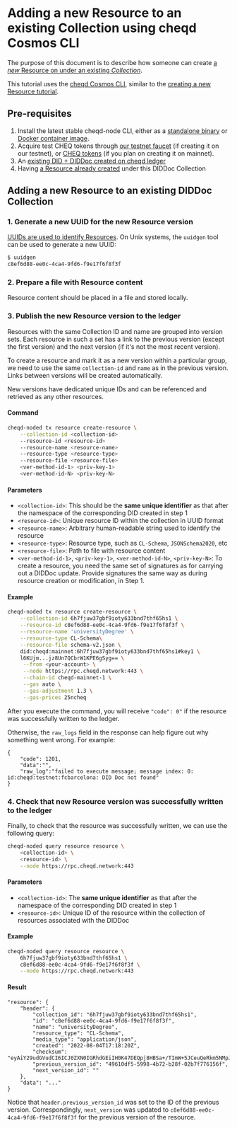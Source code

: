 # Adding a new Resource to an existing Collection using cheqd Cosmos CLI

The purpose of this document is to describe how someone can create [a *new* Resource on under an existing *Collection*](../resource-collections.md).

This tutorial uses the [cheqd Cosmos CLI](https://docs.cheqd.io/node/docs/cheqd-cli), similar to the [creating a new Resource tutorial](README.md).

## Pre-requisites

1. Install the latest stable cheqd-node CLI, either as a [standalone binary](https://github.com/cheqd/cheqd-node/releases/latest) or [Docker container image](https://github.com/cheqd/cheqd-node/pkgs/container/cheqd-cli).
2. Acquire test CHEQ tokens through [our testnet faucet](https://testnet-faucet.cheqd.io) (if creating it on our testnet), or [CHEQ tokens](https://app.osmosis.zone/?from=OSMO&to=CHEQ) (if you plan on creating it on mainnet).
3. An [existing DID + DIDDoc created on cheqd ledger](../../decentralized-identifiers/cheqd-cosmos-cli/README.md)
4. Having [a Resource already created](README.md) under this DIDDoc Collection

## Adding a new Resource to an existing DIDDoc Collection

### 1. Generate a new UUID for the new Resource version

[UUIDs are used to identify Resources](../creating-a-resource.md). On Unix systems, the `uuidgen` tool can be used to generate a new UUID:

```bash
$ uuidgen
c8ef6d88-ee0c-4ca4-9fd6-f9e17f6f8f3f
```

### 2. Prepare a file with Resource content

Resource content should be placed in a file and stored locally.

### 3. Publish the new Resource version to the ledger

Resources with the same Collection ID and name are grouped into version sets. Each resource in such a set has a link to the previous version (except the first version) and the next version (if it's not the most recent version).

To create a resource and mark it as a new version within a particular group, we need to use the same `collection-id` and `name` as in the previous version. Links between versions will be created automatically.

New versions have dedicated unique IDs and can be referenced and retrieved as any other resources.

#### Command

```bash
cheqd-noded tx resource create-resource \
    --collection-id <collection-id>
    --resource-id <resource-id>
    --resource-name <resource-name>
    --resource-type <resource-type>
    --resource-file <resource-file>
    <ver-method-id-1> <priv-key-1>
    <ver-method-id-N> <priv-key-N>
```

#### Parameters

* `<collection-id>`: This should be the **same unique identifier** as that after the namespace of the corresponding DID created in step 1
* `<resource-id>`: Unique resource ID within the collection in UUID format
* `<resource-name>`: Arbitrary human-readable string used to identify the resource
* `<resource-type>`: Resource type, such as `CL-Schema`, `JSONSchema2020`, etc
* `<resource-file>`: Path to file with resource content
* `<ver-method-id-1>`, `<priv-key-1>`, `<ver-method-id-N>`,  `<priv-key-N>`: To create a resource, you need the same set of signatures as for carrying out a DIDDoc update. Provide signatures the same way as during resource creation or modification, in Step 1.

#### Example

```bash
cheqd-noded tx resource create-resource \
    --collection-id 6h7fjuw37gbf9ioty633bnd7thf65hs1 \
    --resource-id c8ef6d88-ee0c-4ca4-9fd6-f9e17f6f8f3f \
    --resource-name 'universityDegree' \
    --resource-type CL-Schema\
    --resource-file schema-v2.json \
    did:cheqd:mainnet:6h7fjuw37gbf9ioty633bnd7thf65hs1#key1 \
    l6KUjm...jz8Un7QCbrW1KPE6gSyg== \
     --from <your-account> \
     --node https://rpc.cheqd.network:443 \
     --chain-id cheqd-mainnet-1 \
     --gas auto \
     --gas-adjustment 1.3 \
     --gas-prices 25ncheq
```

After you execute the command, you will receive `"code": 0"` if the resource was successfully written to the ledger.

Otherwise, the `raw_logs` field in the response can help figure out why something went wrong. For example:

```jsonc
{
    "code": 1201,
    "data":"",
    "raw_log":"failed to execute message; message index: 0: id:cheqd:testnet:fcbarcelona: DID Doc not found"
}
```

### 4. Check that new Resource version was successfully written to the ledger

Finally, to check that the resource was successfully written, we can use the following query:

```bash
cheqd-noded query resource resource \
    <collection-id> \
    <resource-id> \
    --node https://rpc.cheqd.network:443
```

#### Parameters

* `<collection-id>`: The **same unique identifier** as that after the namespace of the corresponding DID created in step 1
* `<resource-id>`: Unique ID of the resource within the collection of resources associated with the DIDDoc

#### Example

```bash
cheqd-noded query resource resource \
    6h7fjuw37gbf9ioty633bnd7thf65hs1 \
    c8ef6d88-ee0c-4ca4-9fd6-f9e17f6f8f3f \
    --node https://rpc.cheqd.network:443
```

#### Result

```jsonc
"resource": {
    "header": {
        "collection_id": "6h7fjuw37gbf9ioty633bnd7thf65hs1",
        "id": "c8ef6d88-ee0c-4ca4-9fd6-f9e17f6f8f3f",
        "name": "universityDegree",
        "resource_type": "CL-Schema",
        "media_type": "application/json",
        "created": "2022-08-04T17:18:20Z",
        "checksum": "eyAiY29udGVudCI6ICJ0ZXN0IGRhdGEiIH0K47DEQpj8HBSa+/TImW+5JCeuQeRkm5NMpJWZG3hSuFU=",
        "previous_version_id": "49610df5-5998-4b72-b28f-02b7f776156f",
        "next_version_id": ""
    },
    "data": "..."
}
```

Notice that `header.previous_version_id` was set to the ID of the previous version. Correspondingly, `next_version` was updated to `c8ef6d88-ee0c-4ca4-9fd6-f9e17f6f8f3f` for the previous version of the resource.
